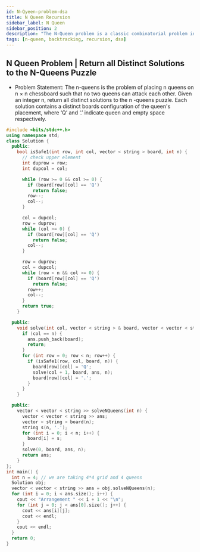 ```yaml
---
id: N-Qyeen-problem-dsa
title: N Queen Recursion
sidebar_label: N Queen
sidebar_position: 2
description: "The N-Queen problem is a classic combinatorial problem in which the goal is to place N queens on an N×N chessboard such that no two queens threaten each other. This means that no two queens can share the same row, column, or diagonal. The problem is often solved using backtracking, a form of recursion."
tags: [n-queen, backtracking, recursion, dsa]
---
```


## N Queen Problem | Return all Distinct Solutions to the N-Queens Puzzle

- Problem Statement: The n-queens is the problem of placing n queens on n × n chessboard such that no two queens can attack each other. Given an integer n, return all distinct solutions to the n -queens puzzle. 
  Each solution contains a distinct boards configuration of the queen's placement, where ‘Q’ and ‘.’ indicate queen and empty space respectively.

```cpp
#include <bits/stdc++.h>
using namespace std;
class Solution {
  public:
    bool isSafe1(int row, int col, vector < string > board, int n) {
      // check upper element
      int duprow = row;
      int dupcol = col;

      while (row >= 0 && col >= 0) {
        if (board[row][col] == 'Q')
          return false;
        row--;
        col--;
      }

      col = dupcol;
      row = duprow;
      while (col >= 0) {
        if (board[row][col] == 'Q')
          return false;
        col--;
      }

      row = duprow;
      col = dupcol;
      while (row < n && col >= 0) {
        if (board[row][col] == 'Q')
          return false;
        row++;
        col--;
      }
      return true;
    }

  public:
    void solve(int col, vector < string > & board, vector < vector < string >> & ans, int n) {
      if (col == n) {
        ans.push_back(board);
        return;
      }
      for (int row = 0; row < n; row++) {
        if (isSafe1(row, col, board, n)) {
          board[row][col] = 'Q';
          solve(col + 1, board, ans, n);
          board[row][col] = '.';
        }
      }
    }

  public:
    vector < vector < string >> solveNQueens(int n) {
      vector < vector < string >> ans;
      vector < string > board(n);
      string s(n, '.');
      for (int i = 0; i < n; i++) {
        board[i] = s;
      }
      solve(0, board, ans, n);
      return ans;
    }
};
int main() {
  int n = 4; // we are taking 4*4 grid and 4 queens
  Solution obj;
  vector < vector < string >> ans = obj.solveNQueens(n);
  for (int i = 0; i < ans.size(); i++) {
    cout << "Arrangement " << i + 1 << "\n";
    for (int j = 0; j < ans[0].size(); j++) {
      cout << ans[i][j];
      cout << endl;
    }
    cout << endl;
  }
  return 0;
}
```
